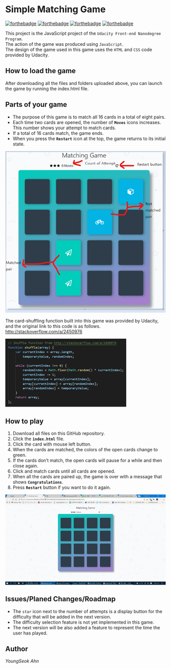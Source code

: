 # Simple Matching Game


[![forthebadge](https://forthebadge.com/images/badges/made-with-javascript.svg)](https://forthebadge.com)
[![forthebadge](https://forthebadge.com/images/badges/uses-js.svg)](https://forthebadge.com)
[![forthebadge](https://forthebadge.com/images/badges/uses-css.svg)](https://forthebadge.com)
[![forthebadge](https://forthebadge.com/images/badges/uses-html.svg)](https://forthebadge.com)  

This project is the JavaScript project of the `Udacity Front-end Nanodegree Program`.   
The action of the game was produced using `JavaScript`.  
The design of the game used in this game uses the `HTML` and `CSS` code provided by Udacity.




## How to load the game


After downloading all the files and folders uploaded above, you can launch the game by running the index.html file.


## Parts of your game


* The purpose of this game is to match all 16 cards in a total of eight pairs.  
* Each time two cards are opened, the number of **`Moves`** icons increases. This number shows your attempt to match cards.   
* If a total of 16 cards match, the game ends.   
* When you press the **`Restart`**  icon at the top, the game returns to its initial state.  


![Alt shuffle_code](./readme_image/game.png)  


The card-shuffling function built into this game was provided by Udacity, and the original link to this code is as follows.  
http://stackoverflow.com/a/2450976  

![Alt shuffle_code](./readme_image/shuffle.png)





## How to play  


1.	Download all files on this GitHub repository.
2.	Click the **`index.html`** file.
3.	Click the card with mouse left button.
4.	When the cards are matched, the colors of the open cards change to green.
5.	If the cards don’t match, the open cards will pause for a while and then close again.
6.	Click and match cards until all cards are opened.
7.	When all the cards are paired up, the game is over with a message that shows **`Congratulations`**.
8.	Press **`Restart`** button if you want to do it again.


![Alt shuffle_code](./readme_image/matching.gif)


## Issues/Planed Changes/Roadmap  


* The `star` icon next to the number of attempts is a display button for the difficulty that will be added in the next version.  
* The difficulty selection feature is not yet implemented in this game.  
* The next version will be also added a feature to represent the time the user has played.  


## Author


*YoungSeok Ahn*





  
  




